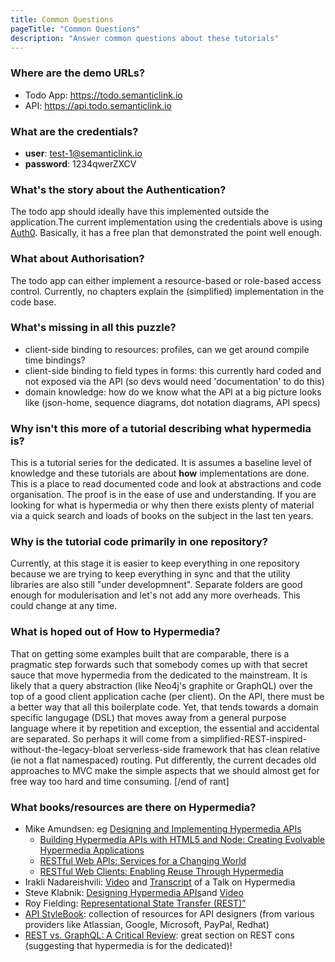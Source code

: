 ```yaml
---
title: Common Questions
pageTitle: "Common Questions"
description: "Answer common questions about these tutorials"
---
```


### Where are the demo URLs?

* Todo App: https://todo.semanticlink.io
* API: https://api.todo.semanticlink.io

### What are the credentials?

* **user**: test-1@semanticlink.io
* **password**: 1234qwerZXCV

### What's the story about the Authentication?

The todo app should ideally have this implemented outside the application.The current implementation using the credentials above is using [Auth0](https://auth0.com). Basically, it has a free plan that demonstrated the point well enough.

### What about Authorisation?

The todo app can either implement a resource-based or role-based access control. Currently, no chapters explain the (simplified) implementation in the code base.

### What's missing in all this puzzle?

- client-side binding to resources: profiles, can we get around compile time bindings?
- client-side binding to field types in forms: this currently hard coded and not exposed via the API (so devs would need 'documentation' to do this)
- domain knowledge: how do we know what the API at a big picture looks like (json-home, sequence diagrams, dot notation diagrams, API specs)

### Why isn't this more of a tutorial describing what hypermedia is?

This is a tutorial series for the dedicated. It is assumes a baseline level of knowledge and these tutorials are about **how** implementations are done. This is a place to read documented code and look at abstractions and code organisation. The proof is in the ease of use and understanding. If you are looking for what is hypermedia or why then there exists plenty of material via a quick search and loads of books on the subject in the last ten years.

### Why is the tutorial code primarily in one repository?

Currently, at this stage it is easier to keep everything in one repository because we are trying to keep everything in sync and that the utility libraries are also still "under developmnent". Separate folders are good enough for modulerisation and let's not add any more overheads. This could change at any time.

### What is hoped out of __How to Hypermedia__?

That on getting some examples built that are comparable, there is a pragmatic step forwards such that somebody comes up with that secret sauce that move hypermedia from the dedicated to the mainstream. It is likely that a query abstraction (like Neo4j's graphite or GraphQL) over the top of a good client application cache (per client). On the API, there must be a better way that all this boilerplate code. Yet, that tends towards a domain specific langugage (DSL) that moves away from a general purpose language where it by repetition and exception, the essential and accidental are separated. So perhaps it will come from a simplified-REST-inspired-without-the-legacy-bloat serverless-side framework that has clean relative (ie not a flat namespaced) routing. Put differently, the current decades old approaches to MVC make the simple aspects that we should almost get for free way too hard and time consuming. [/end of rant]

### What books/resources are there on Hypermedia?

* Mike Amundsen: eg [Designing and Implementing Hypermedia APIs](https://www.infoq.com/articles/hypermedia-api-tutorial-part-one)
    * [Building Hypermedia APIs with HTML5 and Node: Creating Evolvable Hypermedia Applications](http://shop.oreilly.com/product/0636920020530.do)
    * [RESTful Web APIs: Services for a Changing World](http://shop.oreilly.com/product/0636920028468.do)
    * [RESTful Web Clients: Enabling Reuse Through Hypermedia](http://shop.oreilly.com/product/0636920037958.do)
* Irakli Nadareishvili: [Video](http://youtu.be/_UG7u7ARTfM%3Ft=35m25s) and [Transcript](https://www.freshblurbs.com/blog/2013/10/22/web-of-apis-hypermedia-collection-document.html) of a Talk on Hypermedia
* Steve Klabnik: [Designing Hypermedia APIs](http://www.designinghypermediaapis.com/)and [Video](https://www.youtube.com/watch?v=g4sqydY3hHU)
* Roy Fielding: [Representational State Transfer (REST)”](https://www.ics.uci.edu/~fielding/pubs/dissertation/rest_arch_style.htm)
* [API StyleBook](http://apistylebook.com/): collection of resources for API designers (from various providers like Atlassian, Google, Microsoft, PayPal, Redhat)
* [REST vs. GraphQL: A Critical Review](https://blog.goodapi.co/rest-vs-graphql-a-critical-review-5f77392658e7): great section on REST cons (suggesting that hypermedia is for the dedicated)!
